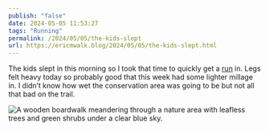 ```yaml
---
publish: "false"
date: 2024-05-05 11:53:27
tags: "Running"
permalink: /2024/05/05/the-kids-slept
url: https://ericmwalk.blog/2024/05/05/the-kids-slept.html
---
```


The kids slept in this morning so I took that time to quickly get a [run](https://strava.com/activities/11339015773) in. Legs felt heavy today so probably good that this week had some lighter millage in. I didn’t know how wet the conservation area was going to be but not all that bad on the trail.

![A wooden boardwalk meandering through a nature area with leafless trees and green shrubs under a clear blue sky.](https://ericmwalk.blog/uploads/2024/img-8843.jpeg)